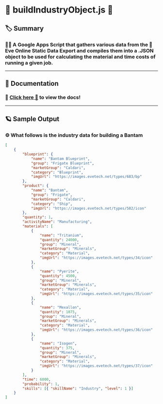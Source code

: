 <!-- @format -->

# 🎇 buildIndustryObject.js 👀

## 🏷 Summary

### 👨‍🚀 A Google Apps Script that gathers various data from the 🌌 Eve Online Static Data Export and compiles them into a .JSON object to be used for calculating the material and time costs of running a given job.

---

## 📄 Documentation

### 🚀 [Click here 🔗](https://phobiacide.github.io/buildIndustryObject/) to view the docs!

---

## 🪐 Sample Output

### ⚙️ What follows is the industry data for building a Bantam

```json
[
	{
		"blueprint": {
			"name": "Bantam Blueprint",
			"group": "Frigate Blueprint",
			"marketGroup": "Caldari",
			"category": "Blueprint",
			"imgUrl": "https://images.evetech.net/types/683/bp"
		},
		"product": {
			"name": "Bantam",
			"group": "Frigate",
			"marketGroup": "Caldari",
			"category": "Ship",
			"imgUrl": "https://images.evetech.net/types/582/icon"
		},
		"quantity": 1,
		"activityName": "Manufacturing",
		"materials": [
			{
				"name": "Tritanium",
				"quantity": 24000,
				"group": "Mineral",
				"marketGroup": "Minerals",
				"category": "Material",
				"imgUrl": "https://images.evetech.net/types/34/icon"
			},
			{
				"name": "Pyerite",
				"quantity": 4500,
				"group": "Mineral",
				"marketGroup": "Minerals",
				"category": "Material",
				"imgUrl": "https://images.evetech.net/types/35/icon"
			},
			{
				"name": "Mexallon",
				"quantity": 1875,
				"group": "Mineral",
				"marketGroup": "Minerals",
				"category": "Material",
				"imgUrl": "https://images.evetech.net/types/36/icon"
			},
			{
				"name": "Isogen",
				"quantity": 375,
				"group": "Mineral",
				"marketGroup": "Minerals",
				"category": "Material",
				"imgUrl": "https://images.evetech.net/types/37/icon"
			}
		],
		"time": 6000,
		"probability": 1,
		"skills": [{ "skillName": "Industry", "level": 1 }]
	}
]
```
